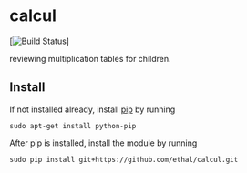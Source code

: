 # calcul
[![Build Status](https://travis-ci.org/Ethal/calcul.svg?branch=master)]


reviewing multiplication tables for children.

## Install ##

If not installed already, install [pip](https://pypi.python.org/pypi/pip) by running

`sudo apt-get install python-pip`

After pip is installed, install the module by running

`sudo pip install git+https://github.com/ethal/calcul.git`
